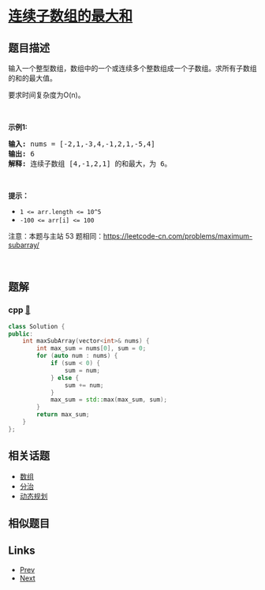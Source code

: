 
# [连续子数组的最大和](https://leetcode-cn.com/problems/lian-xu-zi-shu-zu-de-zui-da-he-lcof)

## 题目描述

<p>输入一个整型数组，数组中的一个或连续多个整数组成一个子数组。求所有子数组的和的最大值。</p>

<p>要求时间复杂度为O(n)。</p>

<p>&nbsp;</p>

<p><strong>示例1:</strong></p>

<pre><strong>输入:</strong> nums = [-2,1,-3,4,-1,2,1,-5,4]
<strong>输出:</strong> 6
<strong>解释:</strong>&nbsp;连续子数组&nbsp;[4,-1,2,1] 的和最大，为&nbsp;6。</pre>

<p>&nbsp;</p>

<p><strong>提示：</strong></p>

<ul>
	<li><code>1 &lt;=&nbsp;arr.length &lt;= 10^5</code></li>
	<li><code>-100 &lt;= arr[i] &lt;= 100</code></li>
</ul>

<p>注意：本题与主站 53 题相同：<a href="https://leetcode-cn.com/problems/maximum-subarray/">https://leetcode-cn.com/problems/maximum-subarray/</a></p>

<p>&nbsp;</p>


## 题解

### cpp [🔗](lian-xu-zi-shu-zu-de-zui-da-he-lcof.cpp) 
```cpp
class Solution {
public:
    int maxSubArray(vector<int>& nums) {
        int max_sum = nums[0], sum = 0;
        for (auto num : nums) {
            if (sum < 0) {
                sum = num;
            } else {
                sum += num;
            }
            max_sum = std::max(max_sum, sum);
        }
        return max_sum;
    }
};
```


## 相关话题

- [数组](../../tags/array.md) 
- [分治](../../tags/divide-and-conquer.md) 
- [动态规划](../../tags/dynamic-programming.md) 


## 相似题目



## Links

- [Prev](../zui-xiao-de-kge-shu-lcof/README.md) 
- [Next](../que-shi-de-shu-zi-lcof/README.md) 


